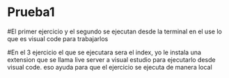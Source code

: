 # Prueba1

#El primer ejercicio y el segundo se ejecutan desde la terminal en el use lo que es visual code para trabajarlos

#En el 3 ejercicio el que se ejecutara sera el index, yo le instala una extension que se llama live server a visual estudio para ejecutarlo desde visual code.
eso ayuda para que el ejercicio se ejecuta de manera local 
